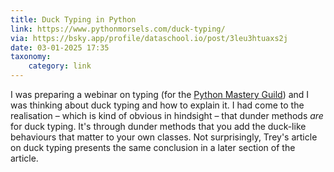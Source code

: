 ```yaml
---
title: Duck Typing in Python
link: https://www.pythonmorsels.com/duck-typing/
via: https://bsky.app/profile/dataschool.io/post/3leu3htuaxs2j
date: 03-01-2025 17:35
taxonomy:
    category: link
---
```


I was preparing a webinar on typing (for the [Python Mastery Guild](https://skool.com/python-mastery)) and I was thinking about duck typing and how to explain it.
I had come to the realisation – which is kind of obvious in hindsight – that dunder methods _are_ for duck typing.
It's through dunder methods that you add the duck-like behaviours that matter to your own classes.
Not surprisingly, Trey's article on duck typing presents the same conclusion in a later section of the article.
